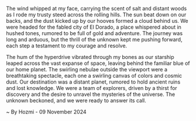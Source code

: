 
The wind whipped at my face, carrying the scent of salt and distant woods as I rode my trusty steed across the rolling hills. The sun beat down on our backs, and the dust kicked up by our hooves formed a cloud behind us. We were headed for the fabled city of El Dorado, a place whispered about in hushed tones, rumored to be full of gold and adventure. The journey was long and arduous, but the thrill of the unknown kept me pushing forward, each step a testament to my courage and resolve.

The hum of the hyperdrive vibrated through my bones as our starship leaped across the vast expanse of space, leaving behind the familiar blue of our home planet. The swirling nebulae outside the viewport were a breathtaking spectacle, each one a swirling canvas of colors and cosmic dust. Our destination was a distant planet, rumored to hold ancient ruins and lost knowledge.  We were a team of explorers, driven by a thirst for discovery and the desire to unravel the mysteries of the universe. The unknown beckoned, and we were ready to answer its call. 

~ By Hozmi - 09 November 2024
